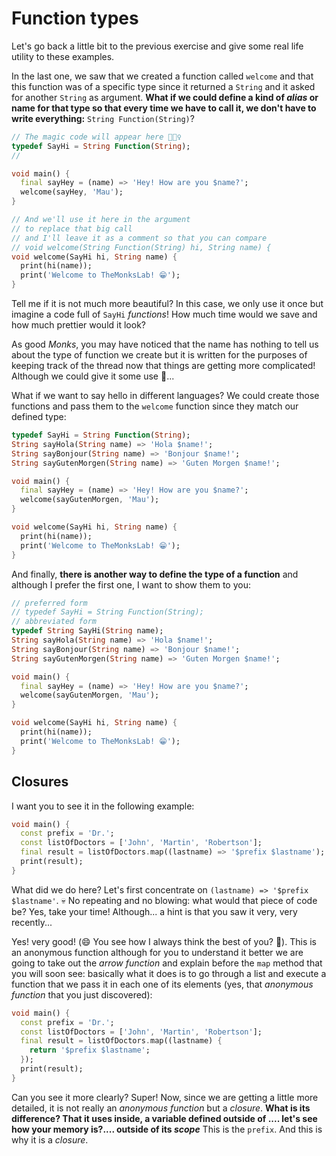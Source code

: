 # Function types

Let's go back a little bit to the previous exercise and give some real life utility to these examples.

In the last one, we saw that we created a function called `welcome` and that this function was of a specific type since it returned a `String` and it asked for another `String` as argument. __What if we could define a kind of _alias_ or name for that type so that every time we have to call it, we don't have to write everything:__ `String Function(String)`?

```dart
// The magic code will appear here 🧙🏼‍♀️
typedef SayHi = String Function(String);
//

void main() {
  final sayHey = (name) => 'Hey! How are you $name?';
  welcome(sayHey, 'Mau');
}

// And we'll use it here in the argument
// to replace that big call
// and I'll leave it as a comment so that you can compare
// void welcome(String Function(String) hi, String name) {
void welcome(SayHi hi, String name) { 
  print(hi(name));
  print('Welcome to TheMonksLab! 😁');
}
```

Tell me if it is not much more beautiful? In this case, we only use it once but imagine a code full of `SayHi` _functions_! How much time would we save and how much prettier would it look?

As good _Monks_, you may have noticed that the name has nothing to tell us about the type of function we create but it is written for the purposes of keeping track of the thread now that things are getting more complicated! Although we could give it some use 🧐...

What if we want to say hello in different languages? We could create those functions and pass them to the `welcome` function since they match our defined type:

```dart
typedef SayHi = String Function(String);
String sayHola(String name) => 'Hola $name!';
String sayBonjour(String name) => 'Bonjour $name!';
String sayGutenMorgen(String name) => 'Guten Morgen $name!';

void main() {
  final sayHey = (name) => 'Hey! How are you $name?';
  welcome(sayGutenMorgen, 'Mau');
}

void welcome(SayHi hi, String name) { 
  print(hi(name));
  print('Welcome to TheMonksLab! 😁');
}
```

And finally, __there is another way to define the type of a function__ and although I prefer the first one, I want to show them to you:

```dart
// preferred form
// typedef SayHi = String Function(String);
// abbreviated form
typedef String SayHi(String name);
String sayHola(String name) => 'Hola $name!';
String sayBonjour(String name) => 'Bonjour $name!';
String sayGutenMorgen(String name) => 'Guten Morgen $name!';

void main() {
  final sayHey = (name) => 'Hey! How are you $name?';
  welcome(sayGutenMorgen, 'Mau');
}

void welcome(SayHi hi, String name) { 
  print(hi(name));
  print('Welcome to TheMonksLab! 😁');
}
```

## Closures

I want you to see it in the following example:

```dart
void main() {
  const prefix = 'Dr.';
  const listOfDoctors = ['John', 'Martin', 'Robertson'];
  final result = listOfDoctors.map((lastname) => '$prefix $lastname');
  print(result);
}
```

What did we do here? Let's first concentrate on `(lastname) => '$prefix $lastname'`. 💀 No repeating and no blowing: what would that piece of code be? Yes, take your time! Although... a hint is that you saw it very, very recently...

Yes! very good! (😄 You see how I always think the best of you? 🤣). This is an anonymous function although for you to understand it better we are going to take out the _arrow function_ and explain before the `map` method that you will soon see: basically what it does is to go through a list and execute a function that we pass it in each one of its elements (yes, that _anonymous function_ that you just discovered):

```dart
void main() {
  const prefix = 'Dr.';
  const listOfDoctors = ['John', 'Martin', 'Robertson'];
  final result = listOfDoctors.map((lastname) {
    return '$prefix $lastname';
  });
  print(result);
}
```

Can you see it more clearly? Super! Now, since we are getting a little more detailed, it is not really an _anonymous function_ but a _closure_. __What is its difference? That it uses inside, a variable defined outside of .... let's see how your memory is?.... outside of its _scope___  This is the `prefix`. And this is why it is a _closure_.
